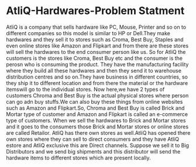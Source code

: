 # AtliQ-Hardwares-Problem Statment
AtliQ is a company that sells hardware like PC, Mouse, Printer and so on to different companies so this model is similar to HP or Dell.They make hardwares and they sell it to stores such as Croma, Best Buy, Staples and even online stores like Amazon and Flipkart and from there are these stores will sell the hardwares to the end consumer person like us.
So for AtliQ the customers is the stores like Croma, Best Buy etc and the consumer is the perosn who is consuming the product.
They have the manufacturing facility where they build all these hardwares and then they send it to warehouse distribution centres and so on.They have business in different countries, so they ship it to different location and from there the material or the hardware itemswill go to the individual stores.
Now here,we have 2 types of customers Chroma and Best Buy is the actual physical stores where person can go adn buy stuffs.We can also buy these things from online websites such as Amazon and Flipkart.So, Chroma and Best Buy is called Brick and Mortar type of customer and Amazon and Flipkart is called an e-commerce type of customers.
When we sell the hardwares to Brick and Mortar stores and it goes to the consumers those Brick and Mortar stores or online stores are called Retailor.
AtliQ has there own stores as well.AtliQ has opened there own stores where they can sell to direct consumers and they have AtliQ estore and AtliQ exclusive this are Direct channels.
Suppose we sell it to Big Distributors and we send big shipments and this distributor will send the hardware items to different stores which are present locally.
